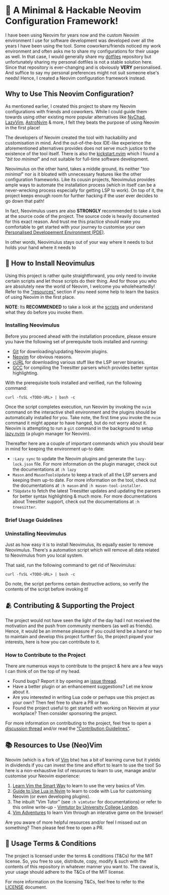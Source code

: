 # 🍱 A Minimal & Hackable Neovim Configuration Framework!

I have been using Neovim for years now and the custom Neovim environment I use
for software development was developed over all the years I have been using the
tool. Some coworkers/friends noticed my work environment and often asks me to
share my configurations for their usage as well. In that case, I would generally
share my [dotfiles][1] repository but unfortunately sharing my personal dotfiles
is not a stable solution here. Since that repository is ever-changing and is
obviously **VERY** personalised. And suffice to say my personal preferences
might not suit someone else's needs! Hence, I created a Neovim configuration
framework instead.

## Why to Use This Neovim Configuration?

As mentioned earlier, I created this project to share my Neovim configurations
with friends and coworkers. While I could guide them towards using other
existing more popular alternatives like [NvChad][2], [LazyVim][3],
[AstroNvim][4] & more, I felt they beats the purpose of using Neovim in the
first place!

The developers of Neovim created the tool with hackability and customisation in
mind. And the out-of-the-box IDE-like experience the aforementioned alternatives
provides does not serve much justice to the existence of the tool itself. There
is also the [kickstart.nvim][5] which I found a "_bit too minimal_" and not
suitable for full-time software development.

Neovimulus on the other hand, takes a middle ground, its neither "_too minimal_"
nor is it bloated with unnecessary features like the other configuration
frameworks. Like its cousin projects, Neovimulus provides ample ways to automate
the installation process (which in itself can be a never-wrecking process
especially for getting LSP to work). On top of it, the project keeps enough room
for further hacking if the user ever decides to go down that path!

In fact, Neovimulus users are also **STRONGLY** recommended to take a look at
the source code of the project. The source code is heavily documented for this
exact reason. And trust me this practice should make you comfortable to get
started with your journey to customise your own [Personalised Developement
Environment (PDE)][6].

In other words, Neovimulus stays out of your way where it needs to but holds
your hand where it needs to

## 🦮 How to Install Neovimulus

Using this project is rather quite straightforward, you only need to invoke
certain scripts and let those scripts do their thing. And for those you who are
absolutely new the world of Neovim, I welcome you wholeheartedly! Refer to the
["resources"](#Resources) section if you need some help to learn the basics of
using Neovim in the first place.

**NOTE**: Its **RECOMMENDED** to take a look at the [scripts][7] and understand
what they do before you invoke them.

### Installing Neovimulus

Before you proceed ahead with the installation procedure, please ensure you have
the following set of prerequisite tools installed and running:

- [Git][8] for downloading/updating Neovim plugins.
- [Neovim][9] for obvious reasons.
- [cURL][10] for downloading various stuff like the LSP server binaries.
- [GCC][11] for compiling the Treesitter parsers which provides better syntax
  highlighting.

With the prerequisite tools installed and verified, run the following command:

```console
curl -fsSL <TODO-URL> | bash -c
```

Once the script completes execution, run Neovim by invoking the `nvim` command
on the interactive shell environment and the plugins should be automatically
installed for you. Take note, the first time you invoke the `nvim` command it
might appear to have hanged, but do not worry about it. Neovim is attempting to
run a `git` command in the background to setup [lazy.nvim][12] (a plugin manager
for Neovim).

Thereafter here are a couple of important commands which you should bear in mind
for keeping the environment up-to date:

- `:Lazy sync` to update the Neovim plugins and generate the `lazy-lock.json`
  file. For more information on the plugin manager, check out the documentations
  at `:h lazy`
- `Mason` and `MasonToolsUpdate` to keep a track of all the LSP servers and
  keeping them up-to date. For more information on the tool, check out the
  documentations at `:h mason` and `:h mason-tool-installer`.
- `TSUpdate` to fetch the latest Treesitter updates and updating the parsers for
  better syntax highlighting & much more. For more documentations about
  Treesitter support, check out the documentations at `:h treesitter`.

### Brief Usage Guidelines

### Uninstalling Neovimulus

Just as how easy it is to install Neovimulus, its equally easier to remove
Neovimulus. There's a automation script which will remove all data related to
Neovimulus from you local system.

That said, run the following command to get rid of Neovimulus:

```console
curl -fsSL <TODO-URL> | bash -c
```

Do note, the script performs certain destructive actions, so verify the contents
of the script before invoking it!

## 🫂 Contributing & Supporting the Project

The project would not have seen the light of the day had I not received the
motivation and the push from community members (as well as friends). Hence, it
would be an immense pleasure if you could lend be a hand or two to maintain and
develop this project further! So, the project piqued your interests, here is how
you can contribute to it.

### How to Contribute to the Project

There are numerous ways to contribute to the project & here are a few ways I can
think of on the top of my head.

- Found bugs? Report it by opening an [issue thread][13].
- Have a better plugin or an enhancement suggestions? Let me know about it.
- Are you interested in writing Lua code or perhaps use this project as your
  own? Then feel free to share a PR or two.
- Found the project useful to get started with working on Neovim at your
  workplace? Then consider sponsoring the project.

For more information on contributing to the project, feel free to open a
[discussion thread][14] and/or read the ["Contribution Guidelines"][15].

## 📚 Resources to Use (Neo)Vim

Neovim (which is a fork of [Vim][16] btw) has a bit of learning curve but it
yields in dividends if you can invest the time and effort to learn to use the
tool! So here is a non-exhaustive list of resources to learn to use, manage
and/or customise your Neovim experience:

1. [Learn Vim the Smart Way][17] to learn to use the very basics of Vim.
2. [Guide to Use Lua in Nvim][18] to learn to code with Lua for customising
   Neovim (or even developing plugins).
3. The inbuilt "Vim Tutor" (see `:h vimtutor` for documentations) or refer to
   this online write-up - [Vimtutor by University College London][19].
4. [Vim Adventures][20] to learn Vim through an interative game on the browser!

Are you aware of more helpful resources and/or feel I missed out on something?
Then please feel free to open a PR.

## 📄 Usage Terms & Conditions

The project is licensed under the terms & conditions (T&Cs) for the MIT license.
So, you free to use, distribute, copy, modify & such with the contents of this
repository in whatever manner you want to. The caveat is, your usage should
adhere to the T&Cs of the MIT license.

For more information on the licensing T&Cs, feel free to refer to the
[LICENSE](./LICENSE) document.

<!-- Reference Links -->

[1]: https://github.com/Jarmos-san/dotfiles
[2]: https://nvchad.com
[3]: https://www.lazyvim.org
[4]: https://astronvim.com
[5]: https://github.com/nvim-lua/kickstart.nvim
[6]: https://youtu.be/QMVIJhC9Veg
[7]: https://github.com/Jarmos-san/neovim-docker/tree/main/scripts
[8]: https://git-scm.com
[9]: https://neovim.io
[10]: https://curl.se
[11]: https://gcc.gnu.org
[12]: https://github.com/folke/lazy.nvim
[13]: https://github.com/Jarmos-san/neovimulus/issue
[14]: https://github.com/Jarmos-san/neovimulus/discussion
[15]: ./.github/CONTRIBUTING.md
[16]: https://www.vim.org
[17]: https://learnvim.irian.to
[18]: https://neovim.io/doc/user/lua-guide.html
[19]: http://www2.geog.ucl.ac.uk/~plewis/teaching/unix/vimtutor
[20]: https://vim-adventures.com
